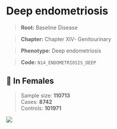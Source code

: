 # Deep endometriosis

> **Root:** Baseline Disease  

> **Chapter:** Chapter XIV- Genitourinary  

> **Phenotype:** Deep endometriosis  

> **Code:** `N14_ENDOMETRIOSIS_DEEP`

## 👩 In Females  
> Sample size: **110713**  
> Cases: **8742**  
> Controls: **101971**
<img src="/Disease/Figures/ALL/Incidence/N14_ENDOMETRIOSIS_DEEP.png"/>
<CsvTable src="/Disease/Data/ALL/Incidence/COX_N14_ENDOMETRIOSIS_DEEP.csv" label="🔍 View full results" />
